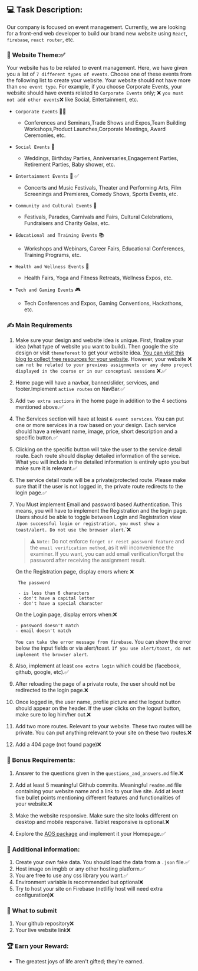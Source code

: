 ## :computer: Task Description:

Our company is focused on event management. Currently, we are looking for a front-end web developer to build our brand new website using `React`, `firebase`, `react router`, etc.

### 🧮 Website Theme::white_check_mark:



Your website has to be related to event management. Here, we have given you a list of `7 different types of events`. Choose one of these events from the following list to create your website. Your website should not have more than `one event type`. For example, if you choose Corporate Events, your website should have events related to `Corporate Events` only; :x: `you must not add other events`:x: like Social, Entertainment, etc.

- `Corporate Events` :office_worker:

  - Conferences and Seminars,Trade Shows and Expos,Team Building Workshops,Product Launches,Corporate Meetings, Award Ceremonies, etc.

- `Social Events` :birthday:

  - Weddings, Birthday Parties, Anniversaries,Engagement Parties, Retirement Parties, Baby shower, etc.

- `Entertainment Events` :guitar: :white_check_mark:

  - Concerts and Music Festivals, Theater and Performing Arts, Film Screenings and Premieres, Comedy Shows, Sports Events, etc.

- `Community and Cultural Events` :circus_tent:

  - Festivals, Parades, Carnivals and Fairs, Cultural Celebrations, Fundraisers and Charity Galas, etc.

- `Educational and Training Events` :books:

  - Workshops and Webinars, Career Fairs, Educational Conferences, Training Programs, etc.

- `Health and Wellness Events` :hospital:

  - Health Fairs, Yoga and Fitness Retreats, Wellness Expos, etc.

- `Tech and Gaming Events` :video_game:

  - Tech Conferences and Expos, Gaming Conventions, Hackathons, etc.

### :writing_hand: Main Requirements

1.  Make sure your design and website idea is unique. First, finalize your idea (what type of website you want to build). Then google the site design or visit `themeforest` to get your website idea. [You can visit this blog to collect free resources for your website](https://bootcamp.uxdesign.cc/free-images-and-resources-collection-for-website-c77f2fc46ce5). However, your website :x: `can not be related to your previous assignments or any demo project displayed in the course or in our conceptual sessions` :x:.:white_check_mark:

2.  Home page will have a navbar, banner/slider, services, and footer.Implement `active routes` on NavBar.:white_check_mark:

3.  Add `two extra sections` in the home page in addition to the 4 sections mentioned above.:white_check_mark:

4.  The Services section will have at least `6 event services`. You can put one or more services in a row based on your design. Each service should have a relevant name, image, price, short description and a specific button.:white_check_mark:

5.  Clicking on the specific button will take the user to the service detail route. Each route should display detailed information of the service. What you will include in the detailed information is entirely upto you but make sure it is relevant.:white_check_mark:

6.  The service detail route will be a private/protected route. Please make sure that if the user is not logged in, the private route redirects to the login page.:white_check_mark:

7.  You Must implement Email and password based Authentication. This means, you will have to implement the Registration and the login page. Users should be able to toggle between Login and Registration view .`Upon successful login or registration, you must show a toast/alert. Do not use the browser alert`.`:x:

    > :warning: `Note:` Do not enforce `forget or reset password feature` and the `email verification method`, as it will inconvenience the examiner. If you want, you can add email verification/forget the password after receiving the assignment result.

    On the Registration page, display errors when: :x:

         The password

         - is less than 6 characters
         - don't have a capital letter
         - don't have a special character

    On the Login page, display errors when::x:

        - password doesn't match
        - email doesn't match

    `You can take the error message from firebase`. You can show the error below the input fields or via alert/toast. `If you use alert/toast, do not implement the browser alert`.

8.  Also, implement at least `one extra login` which could be (facebook, github, google, etc).:white_check_mark:

9.  After reloading the page of a private route, the user should not be redirected to the login page.:x:

10. Once logged in, the user name, profile picture and the logout button should appear on the header. If the user clicks on the logout button, make sure to log him/her out.:x:

11. Add two more routes. Relevant to your website. These two routes will be private. You can put anything relevant to your site on these two routes.:x:

12. Add a 404 page (not found page):x:

### :gift: Bonus Requirements:

1. Answer to the questions given in the `questions_and_answers.md` file.:x:

2. Add at least 5 meaningful Github commits. Meaningful `readme.md` file containing your website name and a link to your live site. Add at least five bullet points mentioning different features and functionalities of your website.:x:

3. Make the website responsive. Make sure the site looks different on desktop and mobile responsive. Tablet responsive is optional.:x:

4. Explore the [AOS package](https://www.npmjs.com/package/aos) and implement it your Homepage.:white_check_mark:

### :scroll: Additional information:

1. Create your own fake data. You should load the data from a `.json` file.:white_check_mark:
2. Host image on imgbb or any other hosting platform.:white_check_mark:
3. You are free to use any css library you want.:white_check_mark:
4. Environment variable is recommended but optional:x:
5. Try to host your site on Firebase (netlifiy host will need extra configuration):x:

### :pushpin: What to submit

1. Your github repository:x:
2. Your live website link:x:

### :trophy: Earn your Reward:

- The greatest joys of life aren't gifted; they're earned.